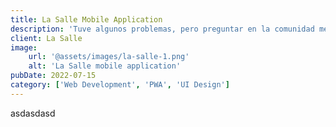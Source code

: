 ```yaml
---
title: La Salle Mobile Application
description: 'Tuve algunos problemas, pero preguntar en la comunidad me ayudó mucho.'
client: La Salle
image:
    url: '@assets/images/la-salle-1.png'
    alt: 'La Salle mobile application'
pubDate: 2022-07-15
category: ['Web Development', 'PWA', 'UI Design']
---
```


asdasdasd
